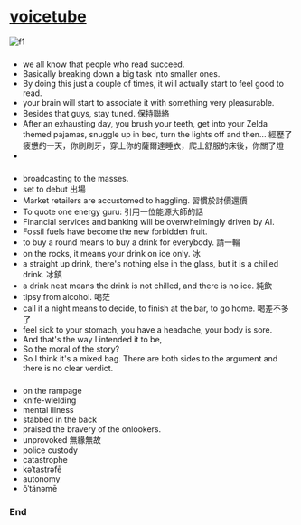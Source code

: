 # [voicetube](https://tw.voicetube.com/?ref=logo)

![f1](https://github.com/HCH1/blog/blob/master/fig/)

### 
- we all know that people who read succeed. 
- Basically breaking down a big task into smaller ones.
- By doing this just a couple of times, it will actually start to feel good to read. 
- your brain will start to associate it with something very pleasurable. 
- Besides that guys, stay tuned. 保持聯絡
- After an exhausting day, you brush your teeth, get into your Zelda themed pajamas, snuggle up in bed, turn the lights off and then... 經歷了疲憊的一天，你刷刷牙，穿上你的薩爾達睡衣，爬上舒服的床後，你關了燈 
- 


### 
- broadcasting to the masses. 
- set to debut 出場
- Market retailers are accustomed to haggling. 習慣於討價還價
- To quote one energy guru: 引用一位能源大師的話
- Financial services and banking will be overwhelmingly driven by AI. 
- Fossil fuels have become the new forbidden fruit. 
- to buy a round means to buy a drink for everybody. 請一輪
- on the rocks, it means your drink on ice only. 冰
- a straight up drink, there's nothing else in the glass, but it is a chilled drink. 冰鎮
- a drink neat means the drink is not chilled, and there is no ice. 純飲
- tipsy from alcohol. 喝茫
- call it a night means to decide, to finish at the bar, to go home. 喝差不多了
- feel sick to your stomach, you have a headache, your body is sore. 
- And that's the way I intended it to be, 
- So the moral of the story? 
- So I think it's a mixed bag. There are both sides to the argument and there is no clear verdict.

### 
- on the rampage
- knife-wielding
- mental illness
- stabbed in the back
- praised the bravery of the onlookers.
- unprovoked 無緣無故
- police custody
- catastrophe
- kəˈtastrəfē
- autonomy
- ôˈtänəmē

### End
